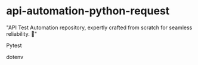 # api-automation-python-request
"API Test Automation repository, expertly crafted from scratch for seamless reliability. 🚀"

Pytest

dotenv